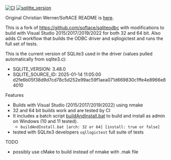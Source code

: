 [![CI](https://github.com/msi-cxb/sqliteodbc/actions/workflows/CI.yml/badge.svg)](https://github.com/msi-cxb/sqliteodbc/actions/workflows/CI.yml) [![sqlitte_version](https://github.com/msi-cxb/sqliteodbc/actions/workflows/sqlite_version.yml/badge.svg)](https://github.com/msi-cxb/sqliteodbc/actions/workflows/sqlite_version.yml)

Original Christian Werner/SoftACE README is [here](https://github.com/msi-cxb/sqliteodbc/blob/master/README).

This is a fork of https://github.com/softace/sqliteodbc with modifications to build with Visual Studio 2015/2017/2019/2022 for both 32 and 64 bit. Also adds CI workflow that builds the ODBC driver and sqllogictest and runs the full set of tests. 

This is the current version of SQLite3 used in the driver (values pulled automatically from sqlite3.c):
- SQLITE_VERSION: 3.48.0
- SQLITE_SOURCE_ID: 2025-01-14 11:05:00 d2fe6b05f38d9d7cd78c5d252e99ac59f1aea071d669830c1ffe4e8966e84010

Features
- Builds with Visual Studio (2015/2017/2019/2022) using nmake
- 32 and 64 bit builds work and are tested by CI
- It includes a batch script [buildAndInstall.bat](https://github.com/msi-cxb/sqliteodbc/blob/master/buildAndInstall.bat) to build and install as admin on Windows (10 and 11 tested).
    - `buildAndInstall.bat [arch: 32 or 64] [install: true or false]`
- tested with SQLite3 developers `sqllogictest` full suite of tests

TODO
- possibly use cMake to build instead of nmake with .mak file




